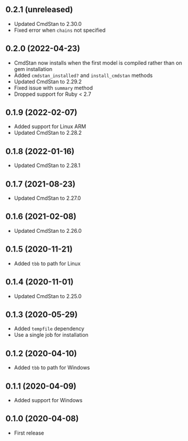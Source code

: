 ## 0.2.1 (unreleased)

- Updated CmdStan to 2.30.0
- Fixed error when `chains` not specified

## 0.2.0 (2022-04-23)

- CmdStan now installs when the first model is compiled rather than on gem installation
- Added `cmdstan_installed?` and `install_cmdstan` methods
- Updated CmdStan to 2.29.2
- Fixed issue with `summary` method
- Dropped support for Ruby < 2.7

## 0.1.9 (2022-02-07)

- Added support for Linux ARM
- Updated CmdStan to 2.28.2

## 0.1.8 (2022-01-16)

- Updated CmdStan to 2.28.1

## 0.1.7 (2021-08-23)

- Updated CmdStan to 2.27.0

## 0.1.6 (2021-02-08)

- Updated CmdStan to 2.26.0

## 0.1.5 (2020-11-21)

- Added `tbb` to path for Linux

## 0.1.4 (2020-11-01)

- Updated CmdStan to 2.25.0

## 0.1.3 (2020-05-29)

- Added `tempfile` dependency
- Use a single job for installation

## 0.1.2 (2020-04-10)

- Added `tbb` to path for Windows

## 0.1.1 (2020-04-09)

- Added support for Windows

## 0.1.0 (2020-04-08)

- First release
